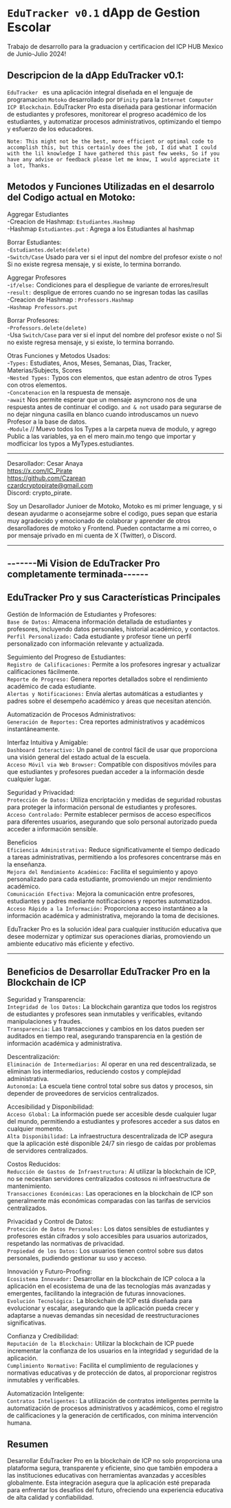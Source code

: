 # `EduTracker v0.1`  dApp de Gestion Escolar
Trabajo de desarrollo para la graduacion y certificacion del ICP HUB Mexico de Junio-Julio 2024!  


## Descripcion de la dApp EduTracker  v0.1:
`EduTracker ` es una aplicación integral diseñada en el lenguaje de programacion `Motoko` desarrollado por `DFinity` para la `Internet Computer ICP Blockchain`. EduTracker Pro esta diseñada para gestionar información de estudiantes y profesores, monitorear el progreso académico de los estudiantes, y automatizar procesos administrativos, optimizando el tiempo y esfuerzo de los educadores.  

`Note: This might not be the best, more efficient or optimal code to accomplish this, but this certainly does the job, I did what I could with the lil knowledge I have gathered this past few weeks, So if you have any advise or feedback please let me know, I would appreciate it a lot, Thanks.`


## Metodos y Funciones Utilizadas en el desarrolo del Codigo actual en Motoko:

Aggregar Estudiantes  
    -Creacion de Hashmap: `Estudiantes.Hashmap`  
    -Hashmap `Estudiantes.put` : Agrega a los Estudiantes al hashmap  
    
Borrar Estudiantes:  
    -`Estudiantes.delete(delete)`  
    -`Switch/Case` Usado para ver si el input del nombre del profesor existe o no! Si no existe regresa mensaje, y si existe, lo termina borrando.  
    
Aggregar Profesores  
    -`if/else:` Condiciones para el despliegue de variante de errores/result  
    -`result:` despligue de errores cuando no se ingresan todas las casillas  
    -Creacion de Hashmap : `Professors.Hashmap`  
    -`Hashmap Professors.put`  
    
Borrar Profesores:  
    -`Professors.delete(delete)`  
    -Usa `Switch/Case` para ver si el input del nombre del profesor existe o no! Si no existe regresa mensaje, y si existe, lo termina borrando.  
    
Otras Funciones y Metodos Usados:  
    -`Types:` Estudiates, Anos, Meses, Semanas, Dias, Tracker, Materias/Subjects, Scores  
    -`Nested Types:` Typos con elementos, que estan adentro de otros Types con otros elementos.  
    -`Concatenacion` en la respuesta de mensaje.  
    -`await` Nos permite esperar que un mensaje asyncrono nos de una respuesta antes de continuar el codigo. 
    `and & not` usado para segurarse de no dejar ninguna casilla en blanco cuando introduscamos un nuevo Profesor a la base de datos.  
    -`Module` // Muevo todos los Types a la carpeta nueva de modulo, y agrego Public a las variables, ya en el mero main.mo tengo que importar y modficicar los typos a MyTypes.estudiantes.  


----------------------------------------------------  
Desarollador: Cesar Anaya  
https://x.com/IC_Pirate  
https://github.com/Czarean  
czardcryptopirate@gmail.com  
Discord: crypto_pirate.  


Soy un Desarollador Junioer de Motoko, Motoko es mi primer lenguage, y si desean ayudarme o aconsejarme sobre el codigo, pues sepan que estaria muy agradecido y emocionado de colaborar y aprender de otros desarolladores de motoko y Frontend. Pueden contactarme a mi correo, o por mensaje privado en mi cuenta de X (Twitter), o Discord.
______________________________________________________________________________________________________________________________________________

## -------Mi Vision de EduTracker Pro completamente terminada------

## EduTracker Pro y sus Características Principales  
Gestión de Información de Estudiantes y Profesores:  
    `Base de Datos:` Almacena información detallada de estudiantes y profesores, incluyendo datos personales, historial académico, y contactos.  
    `Perfil Personalizado:` Cada estudiante y profesor tiene un perfil personalizado con información relevante y actualizada.  

Seguimiento del Progreso de Estudiantes:  
    `Registro de Calificaciones:` Permite a los profesores ingresar y actualizar calificaciones fácilmente.  
    `Reporte de Progreso:` Genera reportes detallados sobre el rendimiento académico de cada estudiante.  
    `Alertas y Notificaciones:` Envía alertas automáticas a estudiantes y padres sobre el desempeño académico y áreas que necesitan atención.  

Automatización de Procesos Administrativos:  
    `Generación de Reportes:` Crea reportes administrativos y académicos instantáneamente.  

Interfaz Intuitiva y Amigable:  
    `Dashboard Interactivo:` Un panel de control fácil de usar que proporciona una visión general del estado actual de la escuela.  
    `Acceso Móvil via Web Browser:` Compatible con dispositivos móviles para que estudiantes y profesores puedan acceder a la información desde cualquier lugar.  

Seguridad y Privacidad:  
    `Protección de Datos:` Utiliza encriptación y medidas de seguridad robustas para proteger la información personal de estudiantes y profesores.  
    `Acceso Controlado:` Permite establecer permisos de acceso específicos para diferentes usuarios, asegurando que solo personal autorizado pueda acceder a información sensible.  

Beneficios  
    `Eficiencia Administrativa:` Reduce significativamente el tiempo dedicado a tareas administrativas, permitiendo a los profesores concentrarse más en la enseñanza.  
    `Mejora del Rendimiento Académico:` Facilita el seguimiento y apoyo personalizado para cada estudiante, promoviendo un mejor rendimiento académico.  
    `Comunicación Efectiva:` Mejora la comunicación entre profesores, estudiantes y padres mediante notificaciones y reportes automatizados.  
    `Acceso Rápido a la Información:` Proporciona acceso instantáneo a la información académica y administrativa, mejorando la toma de decisiones.  


EduTracker Pro es la solución ideal para cualquier institución educativa que desee modernizar y optimizar sus operaciones diarias, promoviendo un ambiente educativo más eficiente y efectivo.

______________________________________________________________________________________________________________________________________________


## Beneficios de Desarrollar EduTracker Pro en la Blockchain de ICP
Seguridad y Transparencia:  
    `Integridad de los Datos:` La blockchain garantiza que todos los registros de estudiantes y profesores sean inmutables y verificables, evitando manipulaciones y fraudes.  
    `Transparencia:` Las transacciones y cambios en los datos pueden ser auditados en tiempo real, asegurando transparencia en la gestión de información académica y administrativa.  

Descentralización:  
    `Eliminación de Intermediarios:` Al operar en una red descentralizada, se eliminan los intermediarios, reduciendo costos y complejidad administrativa.  
    `Autonomía:` La escuela tiene control total sobre sus datos y procesos, sin depender de proveedores de servicios centralizados.  

Accesibilidad y Disponibilidad:  
    `Acceso Global:` La información puede ser accesible desde cualquier lugar del mundo, permitiendo a estudiantes y profesores acceder a sus datos en cualquier momento.  
    `Alta Disponibilidad:` La infraestructura descentralizada de ICP asegura que la aplicación esté disponible 24/7 sin riesgo de caídas por problemas de servidores centralizados.  

Costos Reducidos:  
    `Reducción de Gastos de Infraestructura:` Al utilizar la blockchain de ICP, no se necesitan servidores centralizados costosos ni infraestructura de mantenimiento.  
    `Transacciones Económicas:` Las operaciones en la blockchain de ICP son generalmente más económicas comparadas con las tarifas de servicios centralizados.  

Privacidad y Control de Datos:  
    `Protección de Datos Personales:` Los datos sensibles de estudiantes y profesores están cifrados y solo accesibles para usuarios autorizados, respetando las normativas de privacidad.  
    `Propiedad de los Datos:` Los usuarios tienen control sobre sus datos personales, pudiendo gestionar su uso y acceso.  

Innovación y Futuro-Proofing:  
    `Ecosistema Innovador:` Desarrollar en la blockchain de ICP coloca a la aplicación en el ecosistema de una de las tecnologías más avanzadas y emergentes, facilitando la integración de futuras innovaciones.  
    `Evolución Tecnológica:` La blockchain de ICP está diseñada para evolucionar y escalar, asegurando que la aplicación pueda crecer y adaptarse a nuevas demandas sin necesidad de reestructuraciones significativas.  

Confianza y Credibilidad:  
    `Reputación de la Blockchain:` Utilizar la blockchain de ICP puede incrementar la confianza de los usuarios en la integridad y seguridad de la aplicación.  
    `Cumplimiento Normativo:` Facilita el cumplimiento de regulaciones y normativas educativas y de protección de datos, al proporcionar registros inmutables y verificables.  

Automatización Inteligente:  
    `Contratos Inteligentes:` La utilización de contratos inteligentes permite la automatización de procesos administrativos y académicos, como el registro de calificaciones y la generación de certificados, con mínima intervención humana.  
    
## Resumen
Desarrollar EduTracker Pro en la blockchain de ICP no solo proporciona una plataforma segura, transparente y eficiente, sino que también empodera a las instituciones educativas con herramientas avanzadas y accesibles globalmente. Esta integración asegura que la aplicación esté preparada para enfrentar los desafíos del futuro, ofreciendo una experiencia educativa de alta calidad y confiabilidad.
